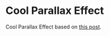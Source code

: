 # Cool Parallax Effect

Cool Parallax Effect based on [this post](https://www.instagram.com/p/C5LLEwigUrw/).
